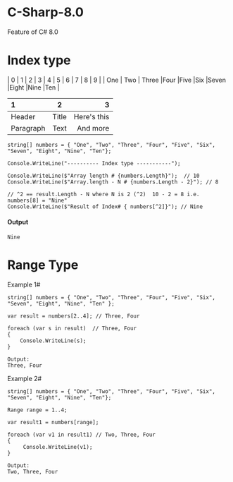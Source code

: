 # C-Sharp-8.0
Feature of C# 8.0

# Index type 

| 0       | 1    | 2       | 3    | 4       | 5    | 6       | 7    | 8       | 9    |
| One     | Two  | Three   |Four  |Five     |Six   |Seven    |Eight |Nine     |Ten   |  


| 1      | 2 | 3     |
| :---        |    :----:   |          ---: |
| Header      | Title       | Here's this   |
| Paragraph   | Text        | And more      |

```
string[] numbers = { "One", "Two", "Three", "Four", "Five", "Six", "Seven", "Eight", "Nine", "Ten"};

Console.WriteLine("---------- Index type -----------");

Console.WriteLine($"Array length # {numbers.Length}");  // 10
Console.WriteLine($"Array.length - N # {numbers.Length - 2}"); // 8

// ^2 == result.Length - N where N is 2 (^2)  10 - 2 = 8 i.e. numbers[8] = "Nine"
Console.WriteLine($"Result of Index# { numbers[^2]}"); // Nine
```

#### Output

```
Nine
```

# Range Type

Example 1#

```
string[] numbers = { "One", "Two", "Three", "Four", "Five", "Six", "Seven", "Eight", "Nine", "Ten" };

var result = numbers[2..4]; // Three, Four

foreach (var s in result)  // Three, Four
{
    Console.WriteLine(s);
}
```

```
Output:
Three, Four
```

Example 2#

```
string[] numbers = { "One", "Two", "Three", "Four", "Five", "Six", "Seven", "Eight", "Nine", "Ten"};

Range range = 1..4;

var result1 = numbers[range];

foreach (var v1 in result1) // Two, Three, Four
{
     Console.WriteLine(v1);
}
```

```
Output:
Two, Three, Four
```


